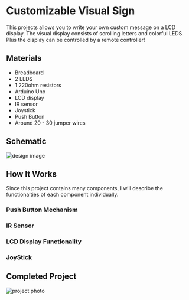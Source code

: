 # Customizable Visual Sign

This projects allows you to write your own custom message on a LCD display. The visual display consists of scrolling letters and colorful LEDS. Plus the display can be controlled by a remote controller!

## Materials

- Breadboard
- 2 LEDS
- 1 220ohm resistors
- Arduino Uno
- LCD display
- IR sensor
- Joystick
- Push Button
- Around 20 - 30 jumper wires

## Schematic

![design image](https://github.com/angelina-tsuboi/Object_Detector_Arduino/blob/main/images/design.png)

## How It Works

Since this project contains many components, I will describe the functionalties of each component individually.

### Push Button Mechanism

### IR Sensor

### LCD Display Functionality

### JoyStick


## Completed Project

![project photo](https://github.com/angelina-tsuboi/Object_Detector_Arduino/blob/main/images/photo.jpg)